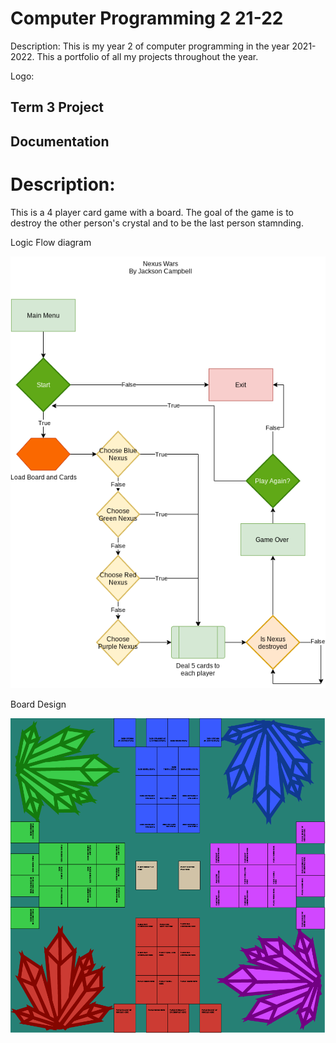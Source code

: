 # Computer Programming 2 21-22
Description: 
This is my year 2 of computer programming in the year 2021-2022. This a portfolio of all my projects throughout the year.

Logo:

## Term 3 Project
## Documentation

# Description: 
This is a 4 player card game with a board. The goal of the game is to destroy the other person's crystal and to be the last person stamnding.

Logic Flow diagram

![Nexus Wars drawio](https://github.com/Stackson/CompProgram2-21-22/blob/main/Nexus%20Wars.drawio.png)

Board Design

![Nexus wars Board](https://github.com/Stackson/CompProgram2-21-22/blob/main/Artboard%201.png)
